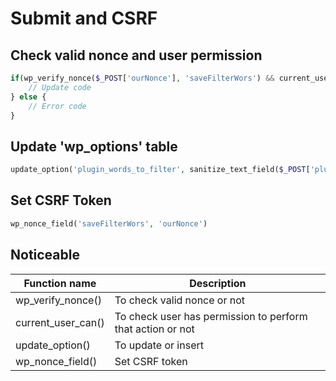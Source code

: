 # Submit and CSRF

## Check valid nonce and user permission

```php
if(wp_verify_nonce($_POST['ourNonce'], 'saveFilterWors') && current_user_can('manage_options')) {
    // Update code
} else {
    // Error code
}
```

## Update 'wp_options' table

```php
update_option('plugin_words_to_filter', sanitize_text_field($_POST['plugin_words_to_filter']));
```

## Set CSRF Token

```php
wp_nonce_field('saveFilterWors', 'ourNonce')
```

## Noticeable

| Function name | Description |
| ------------- | ----------- |
| wp_verify_nonce() | To check valid nonce or not |
| current_user_can() | To check user has permission to perform that action or not |
| update_option() | To update or insert |
| wp_nonce_field() | Set CSRF token |
